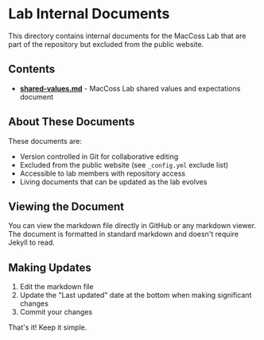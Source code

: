 # Lab Internal Documents

This directory contains internal documents for the MacCoss Lab that are part of the repository but excluded from the public website.

## Contents

- **[shared-values.md](shared-values.md)** - MacCoss Lab shared values and expectations document

## About These Documents

These documents are:
- Version controlled in Git for collaborative editing
- Excluded from the public website (see `_config.yml` exclude list)
- Accessible to lab members with repository access
- Living documents that can be updated as the lab evolves

## Viewing the Document

You can view the markdown file directly in GitHub or any markdown viewer. The document is formatted in standard markdown and doesn't require Jekyll to read.

## Making Updates

1. Edit the markdown file
2. Update the "Last updated" date at the bottom when making significant changes
3. Commit your changes

That's it! Keep it simple.
